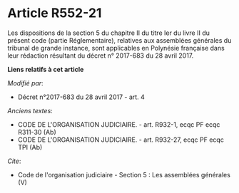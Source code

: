# Article R552-21

Les dispositions de la section 5 du chapitre II du titre Ier du livre II du présent code (partie Réglementaire), relatives
aux assemblées générales du tribunal de grande instance, sont applicables en Polynésie française dans leur rédaction
résultant du décret n° 2017-683 du 28 avril 2017.

**Liens relatifs à cet article**

_Modifié par_:

  - Décret n°2017-683 du 28 avril 2017 - art. 4

_Anciens textes_:

  - CODE DE L'ORGANISATION JUDICIAIRE. - art. R932-1, ecqc PF ecqc R311-30 (Ab)
  - CODE DE L'ORGANISATION JUDICIAIRE. - art. R932-27, ecqc PF ecqc TPI (Ab)

_Cite_:

  - Code de l'organisation judiciaire -  Section 5 : Les assemblées générales (V)
